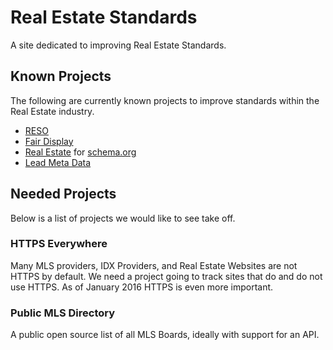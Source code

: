 # Real Estate Standards
A site dedicated to improving Real Estate Standards.


## Known Projects
The following are currently known projects to improve standards within the Real Estate industry.

* [RESO](http://www.reso.org/)
* [Fair Display](http://fairdisplay.org/)
* [Real Estate](https://github.com/schemaorg/schemaorg/issues/241) for [schema.org](https://schema.org)
* [Lead Meta Data](http://www.leadmetadata.org/)

## Needed Projects
Below is a list of projects we would like to see take off.

### HTTPS Everywhere
Many MLS providers, IDX Providers, and Real Estate Websites are not HTTPS by default. We need a project going to track sites that do and do not use HTTPS. As of January 2016 HTTPS is even more important.

### Public MLS Directory
A public open source list of all MLS Boards, ideally with support for an API. 
